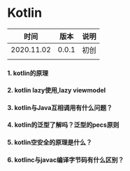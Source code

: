 # Kotlin

| 时间       | 版本  | 说明 |
| ---------- | ----- | ---- |
| 2020.11.02 | 0.0.1 | 初创 |
|            |       |      |

#### 1. kotlin的原理





#### 2. kotlin lazy使用,lazy viewmodel





#### 3. kotlin与Java互相调用有什么问题？





#### 4. kotlin的泛型了解吗？泛型的pecs原则



#### 5. kotlin空安全的原理是什么？



#### 6. kotlinc与javac编译字节码有什么区别？
